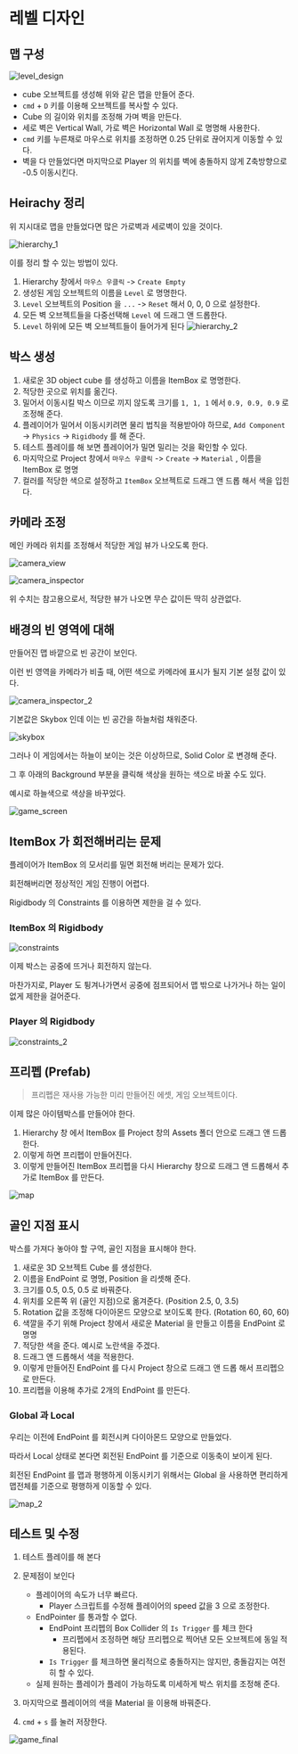 # 레벨 디자인

## 맵 구성

![level_design](images/retr0_unity_Sokovan_3/level_design.png)

- cube 오브젝트를 생성해 위와 같은 맵을 만들어 준다.
- `cmd` + `D` 키를 이용해 오브젝트를 복사할 수 있다.
- Cube 의 길이와 위치를 조정해 가며 벽을 만든다.
- 세로 벽은 Vertical Wall, 가로 벽은 Horizontal Wall 로 명명해 사용한다.
- `cmd` 키를 누른채로 마우스로 위치를 조정하면 0.25 단위로 끊어지게 이동할 수 있다.
- 벽을 다 만들었다면 마지막으로 Player 의 위치를 벽에 충돌하지 않게 Z축방향으로 -0.5 이동시킨다.

## Heirachy 정리

위 지시대로 맵을 만들었다면 많은 가로벽과 세로벽이 있을 것이다.

![hierarchy_1](images/retr0_unity_Sokovan_3/hierarchy_1.png)

이를 정리 할 수 있는 방법이 있다.

1. Hierarchy 창에서 `마우스 우클릭` -> `Create Empty`
2. 생성된 게임 오브젝트의 이름을 `Level` 로 명명한다.
3. `Level` 오브젝트의 Position 을 `...` -> `Reset` 해서 0, 0, 0 으로 설정한다.
4. 모든 벽 오브젝트들을 다중선택해 `Level` 에 드래그 앤 드롭한다.
5. `Level` 하위에 모든 벽 오브젝트들이 들어가게 된다  ![hierarchy_2](images/retr0_unity_Sokovan_3/hierarchy_2.png)

## 박스 생성

1. 새로운 3D object cube 를 생성하고 이름을 ItemBox 로 명명한다.
2. 적당한 곳으로 위치를 옮긴다.
3. 밀어서 이동시킬 박스 이므로 끼지 않도록 크기를 `1, 1, 1` 에서 `0.9, 0.9, 0.9` 로 조정해 준다.
4. 플레이어가 밀어서 이동시키려면 물리 법칙을 적용받아야 하므로, `Add Component` -> `Physics` -> `Rigidbody` 를 해 준다.
5. 테스트 플레이를 해 보면 플레이어가 밀면 밀리는 것을 확인할 수 있다.
6. 마지막으로 Project 창에서 `마우스 우클릭` -> `Create` -> `Material` , 이름을 ItemBox 로 명명
7. 컬러를 적당한 색으로 설정하고 `ItemBox` 오브젝트로 드래그 앤 드롭 해서 색을 입힌다.

## 카메라 조정

메인 카메라 위치를 조정해서 적당한 게임 뷰가 나오도록 한다.

![camera_view](images/retr0_unity_Sokovan_3/camera_view.png)

![camera_inspector](images/retr0_unity_Sokovan_3/camera_inspector.png)

위 수치는 참고용으로서, 적당한 뷰가 나오면 무슨 값이든 딱히 상관없다.

## 배경의 빈 영역에 대해

만들어진 맵 바깥으로 빈 공간이 보인다.

이런 빈 영역을 카메라가 비출 때, 어떤 색으로 카메라에 표시가 될지 기본 설정 값이 있다.

![camera_inspector_2](images/retr0_unity_Sokovan_3/camera_inspector_2.png)

기본값은 Skybox 인데 이는 빈 공간을 하늘처럼 채워준다.

![skybox](images/retr0_unity_Sokovan_3/skybox.png)

그러나 이 게임에서는 하늘이 보이는 것은 이상하므로, Solid Color 로 변경해 준다.

그 후 아래의 Background 부분을 클릭해 색상을 원하는 색으로 바꿀 수도 있다.

예시로 하늘색으로 색상을 바꾸었다.

![game_screen](images/retr0_unity_Sokovan_3/game_screen.png)

## ItemBox 가 회전해버리는 문제

플레이어가 ItemBox 의 모서리를 밀면 회전해 버리는 문제가 있다.

회전해버리면 정상적인 게임 진행이 어렵다.

Rigidbody 의 Constraints 를 이용하면 제한을 걸 수 있다.

### ItemBox 의 Rigidbody

![constraints](images/retr0_unity_Sokovan_3/constraints.png)

이제 박스는 공중에 뜨거나 회전하지 않는다.

마찬가지로, Player 도 튕겨나가면서 공중에 점프되어서 맵 밖으로 나가거나 하는 일이 없게 제한을 걸어준다.

### Player 의 Rigidbody

![constraints_2](images/retr0_unity_Sokovan_3/constraints_2.png)

## 프리펩 (Prefab)

> 프리펩은 재사용 가능한 미리 만들어진 에셋, 게임 오브젝트이다.

이제 많은 아이템박스를 만들어야 한다.

1. Hierarchy 창 에서 ItemBox 를 Project 창의 Assets 폴더 안으로 드래그 앤 드롭한다.
2. 이렇게 하면 프리펩이 만들어진다.
3. 이렇게 만들어진 ItemBox 프리펩을 다시 Hierarchy 창으로 드래그 앤 드롭해서 추가로 ItemBox 를 만든다.

![map](images/retr0_unity_Sokovan_3/map.png)

## 골인 지점 표시

박스를 가져다 놓아야 할 구역, 골인 지점을 표시해야 한다.

1. 새로운 3D 오브젝트 Cube 를 생성한다.
2. 이름을 EndPoint 로 명명, Position 을 리셋해 준다.
3. 크기를 0.5, 0.5, 0.5 로 바꿔준다.
4. 위치를 오른쪽 위 (골인 지점)으로 옮겨준다. (Position 2.5, 0, 3.5)
5. Rotation 값을 조정해 다이아몬드 모양으로 보이도록 한다. (Rotation 60, 60, 60)
6. 색깔을 주기 위해 Project 창에서 새로운 Material 을 만들고 이름을 EndPoint 로 명명
7. 적당한 색을 준다. 예시로 노란색을 주겠다.
8. 드래그 앤 드롭해서 색을 적용한다.
9. 이렇게 만들어진 EndPoint 를 다시 Project 창으로 드래그 앤 드롭 해서 프리펩으로 만든다.
10. 프리펩을 이용해 추가로 2개의 EndPoint 를 만든다.

### Global 과 Local

우리는 이전에 EndPoint 를 회전시켜 다이아몬드 모양으로 만들었다.

따라서 Local 상태로 본다면 회전된 EndPoint 를 기준으로 이동축이 보이게 된다.

회전된 EndPoint 를 맵과 평행하게 이동시키기 위해서는 Global 을 사용하면 편리하게 맵전체를 기준으로 평행하게 이동할 수 있다.

![map_2](images/retr0_unity_Sokovan_3/map_2.png)

## 테스트 및 수정

1. 테스트 플레이를 해 본다
2. 문제점이 보인다
   - 플레이어의 속도가 너무 빠르다.
     - Player 스크립트를 수정해 플레이어의 speed 값을 3 으로 조정한다.
   - EndPointer 를 통과할 수 없다.
     - EndPoint 프리펩의 Box Collider 의 `Is Trigger` 를 체크 한다
       - 프리펩에서 조정하면 해당 프리펩으로 찍어낸 모든 오브젝트에 동일 적용된다.
     - `Is Trigger` 를 체크하면 물리적으로 충돌하지는 않지만, 충돌감지는 여전히 할 수 있다.
   - 실제 원하는 플레이가 플레이 가능하도록 미세하게 박스 위치를 조정해 준다.

3. 마지막으로 플레이어의 색을 Material 을 이용해 바꿔준다.
4. `cmd` + `s` 를 눌러 저장한다.

![game_final](images/retr0_unity_Sokovan_3/game_final.png)